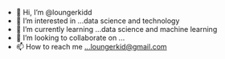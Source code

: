 - 👋 Hi, I’m @loungerkidd
- 👀 I’m interested in ...data science and technology 
- 🌱 I’m currently learning ...data science and machine learning 
- 💞️ I’m looking to collaborate on ...
- 📫 How to reach me ...loungerkid@gmail.com 

<!---
loungerkidd/loungerkidd is a ✨ special ✨ repository because its `README.md` (this file) appears on your GitHub profile.
You can click the Preview link to take a look at your changes.
--->
